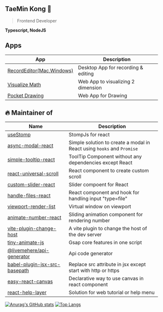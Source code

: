 ## TaeMin Kong 👋

> Frontend Developer

**Typescript, NodeJS**

## Apps

| App                                                                               | Description                         |
|-----------------------------------------------------------------------------------|-------------------------------------|
| [RecordEditor(Mac,Windows)](https://github.com/livemehere/record-editor/releases) | Desktop App for recording & editing |
| [Visualize Math](https://livemehere.github.io/visualize-math/)                    | Web App to visualizing 2 dimension  |
| [Pocket Drawing](https://livemehere.github.io/pocket-drawing/)                    | Web App for Drawing                 |

## 🔥 Maintainer of 

| Name                                                                                                               | Description                                                           |
|--------------------------------------------------------------------------------------------------------------------|-----------------------------------------------------------------------|
| [useStomp](https://github.com/livemehere/usestomp)                                                                 | StompJs for react                                                     |
| [async-modal-react](https://www.npmjs.com/package/async-modal-react)                                               | Simple solution to create a modal in React using `hooks` and `Promise`|
| [simple-tooltip-react](https://www.npmjs.com/package/simple-tooltip-react?activeTab=readme)                        | ToolTip Component without any dependencies except React               |
| [react-universal-scroll](https://www.npmjs.com/package/react-universal-scroll)                                     | React component to create custom scroll                               |
| [custom-slider-react](https://www.npmjs.com/package/custom-slider-react)                                           | Slider compoent for React                                             |
| [handle-files-react](https://www.npmjs.com/package/handle-files-react)                                             | React component and hook for handling input "type=file"               |
| [viewport-render-list](https://www.npmjs.com/package/viewport-render-list)                                         | Virtual window on viewport                                            |    
| [animate-number-react](https://www.npmjs.com/package/animate-number-react)                                         | Sliding animation component for rendering number                      |
| [vite-plugin-change-host](https://www.npmjs.com/package/vite-plugin-change-host)                                   | A vite plugin to change the host of the dev server                    |
| [tiny-animate-js](https://github.com/livemehere/tiny-animate-js)                                                   | Gsap core features in one script                                      |
| [@livemehere/api-generator](https://www.npmjs.com/package/@livemehere/api-generator)                               | Api code generator                                                    |
| [babel-plugin-jsx-src-basepath](https://www.npmjs.com/package/babel-plugin-jsx-src-basepath)                       | Replace src attribute in jsx except start with http or https          |
| [easy-react-canvas](https://www.npmjs.com/package/easy-react-canvas?activeTab=readme)                              | Declarative way to use canvas in react component                      |
| [react-help-layer](https://www.npmjs.com/package/react-help-layer)                                                 | Solution for web tutorial or help menu                                |

[![Anurag's GitHub stats](https://github-readme-stats.vercel.app/api?username=livemehere)](https://github.com/livemehere/github-readme-stats)
[![Top Langs](https://github-readme-stats.vercel.app/api/top-langs/?username=livemehere&layout=compact)](https://github.com/livemehere/github-readme-stats) 

 
